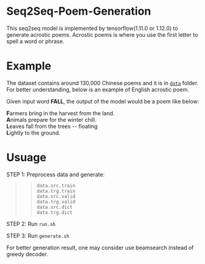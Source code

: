 # Seq2Seq-Poem-Generation

This seq2seq model is implemented by tensorflow(1.11.0 or 1.12.0) to generate acrostic poems. Acrostic poems is where you use the first letter to spell a word or phrase.

# Example
The dataset contains around 130,000 Chinese poems and it is in [`data`](./data) folder. For better understanding, below is an example of English acrostic poem.

Given input word __FALL__, the output of the model would be a poem like below:

**F**armers bring in the harvest from the land.  
**A**nimals prepare for the winter chill.  
**L**eaves fall from the trees -- floating  
**L**ightly to the ground.  

# Usuage

STEP 1: 
Preprocess data and generate:  
>>`data.src.train`  
>>`data.trg.train`  
>>`data.src.valid`  
>>`data.trg.valid`  
>>`data.src.dict`  
>>`data.trg.dict`  

STEP 2: Run `run.sh` 

STEP 3: Run `generate.sh`

For better generation result, one may consider use beamsearch instead of greedy decoder.

